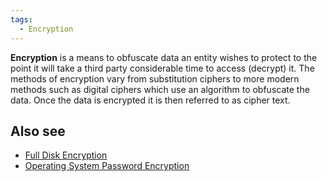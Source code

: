 ```yaml
---
tags:
  - Encryption
---
```

**Encryption** is a means to obfuscate data an entity wishes to protect
to the point it will take a third party considerable time to access
(decrypt) it. The methods of encryption vary from substitution ciphers
to more modern methods such as digital ciphers which use an algorithm to
obfuscate the data. Once the data is encrypted it is then referred to as
cipher text.

## Also see

* [Full Disk Encryption](full_disk_encryption.md)
* [Operating System Password Encryption](operating_system_password_encryption.md)
